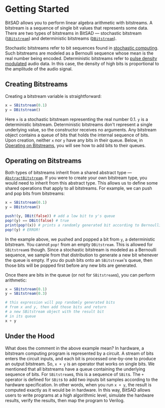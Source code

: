 # Getting Started

BitSAD allows you to perform linear algebra arithmetic with bitstreams. A bitstream is a sequence of single bit values that represents some data. There are two types of bitstreams in BitSAD — stochastic bitstream ([`SBitstream`](@ref)) and deterministic bitstreams ([`DBitstream`](@ref)).

Stochastic bitstreams refer to bit sequences found in [stochastic computing](https://en.wikipedia.org/wiki/Stochastic_computing). Such bitstreams are modeled as a Bernoulli sequence whose mean is the real number being encoded. Deterministic bitstreams refer to [pulse density modulated](https://en.wikipedia.org/wiki/Pulse-density_modulation) audio data. In this case, the density of high bits is proportional to the amplitude of the audio signal.

## Creating Bitstreams

Creating a bitstream variable is straightforward:

```julia
x = SBitstream(0.1)
y = DBitstream()
```

Here `x` is a stochastic bitstream representing the real number 0.1. `y` is a deterministic bitstream. Deterministic bitstreams don't represent a single underlying value, so the constructor receives no arguments. Any bitstream object contains a queue of bits that holds the internal sequence of bits. Upon creation, neither `x` nor `y` have any bits in their queue. Below, in [Operating on Bitstreams](@ref), you will see how to add bits to their queues.

## Operating on Bitstreams

Both types of bitstreams inherit from a shared abstract type — [`AbstractBitstream`](@ref). If you were to create your own bitstream type, you would need to inherit from this abstract type. This allows us to define some shared operations that apply to all bitstreams. For example, we can push and pop bits from bitstreams:

```julia
x = SBitstream(0.1)
y = DBitstream()

push!(y, DBit(false)) # add a low bit to y's queue
pop!(y) == DBit(false) # true
print(pop!(x)) # prints a randomly generated bit according to Bernoulli(0.1)
pop!(y) # ERROR!
```

In the example above, we pushed and popped a bit from `y`, a deterministic bitstream. You cannot `pop!` from an empty `DBitstream`. This is allowed for `SBitstream`s though. Since a stochastic bitstream is modeled as a Bernoulli sequence, we sample from that distribution to generate a new bit whenever the queue is empty. If you do push bits onto an `SBitstream`'s queue, then those bits will be popped first before any new bits are generated.

Once there are bits in the queue (or not for `SBitstream`s), you can perform arithmetic:

```julia
x = SBitstream(0.1)
y = SBitstream(0.3)

# this expression will pop randomly generated bits
# from x and y, then add those bits and return
# a new SBitstream object with the result bit
# in its queue
x + y
```

## Under the Hood

What does the comment in the above example mean? In hardware, a bitstream computing program is represented by a circuit. A stream of bits enters the circuit inputs, and each bit is processed one-by-one to produce an output bitstream. So, `x + y` is an operator that works on single bits. We mentioned that all bitstreams have a queue containing the underlying sequence of bits. For `SBitstream`s, this is a sequence of `SBit`s. The `+` operator is defined for `SBit`s to add two inputs bit samples according to the hardware specification. In other words, when you run `x + y`, the result is computed exactly as it would be in hardware. In this way, BitSAD allows users to write programs at a high algorithmic level, simulate the hardware results, verify the results, then map the program to Verilog.